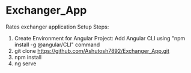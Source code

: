 # Exchanger_App

Rates exchanger application
Setup Steps:
1. Create Environment for Angular Project: Add Angular CLI using "npm install -g @angular/CLI" command
2. git clone https://github.com/Ashutosh7892/Exchanger_App.git
3. npm install
4. ng serve 
